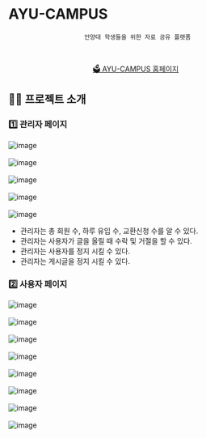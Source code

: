 # AYU-CAMPUS

<div align='center'>

```
 안양대 학생들을 위한 자료 공유 플랫폼
```

  <br>
  
[🗳️ AYU-CAMPUS 홈페이지](https://ayucampus.vercel.app)
  
</div>

## 🧑‍💻 프로젝트 소개

### 1️⃣ 관리자 페이지

![image](https://user-images.githubusercontent.com/79708688/232746834-8cbcffa8-733c-464b-9a59-a154706e5bad.png)
<br>
<br>
![image](https://user-images.githubusercontent.com/79708688/232747008-3d0dc720-54e7-4eaa-866d-13eb8221b1d5.png)
<br>
<br>
![image](https://user-images.githubusercontent.com/79708688/232747104-b9032877-7ec6-4f6f-a5a7-f3c483948ce6.png)
<br>
<br>
![image](https://user-images.githubusercontent.com/79708688/232747185-f5b83681-7bbd-41dd-9dd5-7de80ed39257.png)
<br>
<br>
![image](https://user-images.githubusercontent.com/79708688/232747296-085a2f60-ad19-4055-80e9-7725eeeea64f.png)
<br>
- 관리자는 총 회원 수, 하루 유입 수, 교환신청 수를 알 수 있다.
- 관리자는 사용자가 글을 올릴 때 수락 및 거절을 할 수 있다.
- 관리자는 사용자를 정지 시킬 수 있다.
- 관리자는 게시글을 정지 시킬 수 있다.

### 2️⃣ 사용자 페이지

![image](https://user-images.githubusercontent.com/79708688/232749649-8d8faaaa-8316-4434-9141-1f40b415b2b8.png)
<br>
<br>
![image](https://user-images.githubusercontent.com/79708688/232749695-714fb7a4-93f2-4af7-83b7-412785eb4d38.png)<br>
<br>
![image](https://user-images.githubusercontent.com/79708688/232749897-f8aaa25a-83a1-4358-bc74-05b12d5c36c5.png)
<br>
<br>
![image](https://user-images.githubusercontent.com/79708688/232749999-7e3d8344-e348-4e20-855a-2ee707bea31c.png)
<br>
<br>
![image](https://user-images.githubusercontent.com/79708688/232750117-c45f7678-fa68-468d-8f4e-4c67adf97d06.png)
<br>
<br>
![image](https://user-images.githubusercontent.com/79708688/232750463-356fc5c6-972a-4b65-9e10-0c823869395c.png)
<br>
<br>
![image](https://user-images.githubusercontent.com/79708688/232750875-e5d1f942-ddd9-47b3-9e04-f13a2173fb0d.png)
<br>
<br>
![image](https://user-images.githubusercontent.com/79708688/232751141-231634ba-e678-4970-8a1e-91b353edb5a8.png)
<br>
<br>
